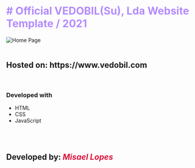 <h1 style="color: #b38bff;"># Official <strong>VEDOBIL(Su), Lda</strong> Website Template / 2021</h1>
   <img src="https://user-images.githubusercontent.com/66078558/118264279-5ef01180-b4af-11eb-8ef9-ba06d632e5e6.png" alt="Home Page">
    
   <br>
   <br>
   <h2>Hosted on: https://www.vedobil.com</h2>
   <br>
   <h3>Developed with</h3>
    <ul>
        <li>HTML</li>
        <li>CSS</li>
        <li>JavaScript</li>
    </ul>
    <br>
    <br>
   <h2>Developed by: <em style="color: crimson;">Misael Lopes</em></h2>
